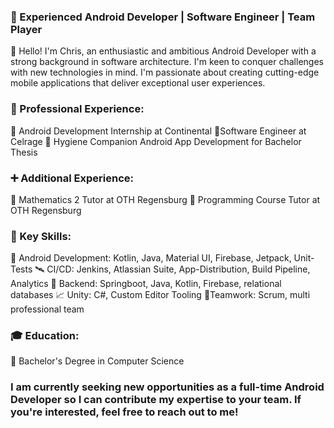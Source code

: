 ### 📱 Experienced Android Developer | Software Engineer | Team Player

👋 Hello! I'm Chris, an enthusiastic and ambitious Android Developer with a strong background in software architecture. I'm keen to conquer challenges with new technologies in mind. I'm passionate about creating cutting-edge mobile applications that deliver exceptional user experiences.

### 💼 Professional Experience:
🔹 Android Development Internship at Continental
🔹Software Engineer at Celrage
🔹 Hygiene Companion Android App Development for Bachelor Thesis

### ➕ Additional Experience:
🔹 Mathematics 2 Tutor at OTH Regensburg
🔹 Programming Course Tutor at OTH Regensburg

### 🔑 Key Skills:
 📲 Android Development: Kotlin, Java, Material UI, Firebase, Jetpack, Unit-Tests
 🛰️ CI/CD: Jenkins, Atlassian Suite, App-Distribution, Build Pipeline, Analytics
 🔐 Backend: Springboot, Java, Kotlin, Firebase, relational databases
 📈 Unity: C#, Custom Editor Tooling
 💬Teamwork: Scrum, multi professional team

### 🎓 Education:
🔹 Bachelor's Degree in Computer Science

### I am currently seeking new opportunities as a full-time Android Developer so I can contribute my expertise to your team. If you're interested, feel free to reach out to me!

